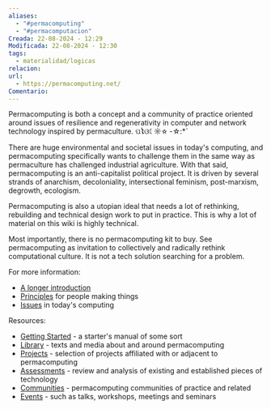 ```yaml
---
aliases:
  - "#permacomputing"
  - "#permacomputacion"
Creada: 22-08-2024 - 12:29
Modificada: 22-08-2024 - 12:30
tags:
  - materialidad/logicas
relacion: 
url:
  - https://permacomputing.net/
Comentario:
---
```

Permacomputing is both a concept and a community of practice oriented around issues of resilience and regenerativity in computer and network technology inspired by permaculture. ପໄଓ☾☼✫ -☆:*´

There are huge environmental and societal issues in today's computing, and permacomputing specifically wants to challenge them in the same way as permaculture has challenged industrial agriculture. With that said, permacomputing is an anti-capitalist political project. It is driven by several strands of anarchism, decoloniality, intersectional feminism, post-marxism, degrowth, ecologism.

Permacomputing is also a utopian ideal that needs a lot of rethinking, rebuilding and technical design work to put in practice. This is why a lot of material on this wiki is highly technical.

Most importantly, there is no permacomputing kit to buy. See permacomputing as invitation to collectively and radically rethink computational culture. It is not a tech solution searching for a problem.

For more information:

- [A longer introduction](https://permacomputing.net/permacomputing/)
- [Principles](https://permacomputing.net/Principles/) for people making things
- [Issues](https://permacomputing.net/issues/) in today's computing


Resources:

- [Getting Started](https://permacomputing.net/getting_started/) - a starter's manual of some sort
- [Library](https://permacomputing.net/library/) - texts and media about and around permacomputing
- [Projects](https://permacomputing.net/projects/) - selection of projects affiliated with or adjacent to permacomputing
- [Assessments](https://permacomputing.net/Assessments/) - review and analysis of existing and established pieces of technology
- [Communities](https://permacomputing.net/Communities/) - permacomputing communities of practice and related
- [Events](https://permacomputing.net/events/) - such as talks, workshops, meetings and seminars